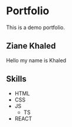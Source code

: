 # Portfolio

This is a demo portfolio.

## Ziane Khaled

Hello my name is Khaled

## Skills

- HTML
- CSS
- JS
  - TS
- REACT
